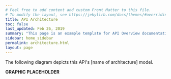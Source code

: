 ```yaml
---
# Feel free to add content and custom Front Matter to this file.
# To modify the layout, see https://jekyllrb.com/docs/themes/#overriding-theme-defaults
title: API Architecture
toc: false
last_updated: Feb 26, 2019
summary: "This page is an example template for API Overview documentation."
sidebar: home_sidebar
permalink: architecture.html
layout: page
---
```


The following diagram depicts this API's [name of architecture] model.

**GRAPHIC PLACEHOLDER**




